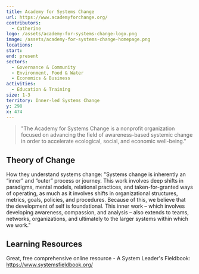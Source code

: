 ```yaml
---
title: Academy for Systems Change
url: https://www.academyforchange.org/
contributors:
  - Catherine
logo: /assets/academy-for-systems-change-logo.png
image: /assets/academy-for-systems-change-homepage.png
locations: 
start: 
end: present
sectors:
  - Governance & Community
  - Environment, Food & Water
  - Economics & Business
activities:
  - Education & Training
size: 1-3
territory: Inner-led Systems Change
y: 298
x: 474
---
```

> "The Academy for Systems Change is a nonprofit organization focused on advancing the field of awareness-based systemic change in order to accelerate ecological, social, and economic well-being."

## Theory of Change

How they understand systems change: "Systems change is inherently an “inner” and “outer” process or journey. This work involves deep shifts in paradigms, mental models, relational practices, and taken-for-granted ways of operating, as much as it involves shifts in organizational structures, metrics, goals, policies, and procedures. Because of this, we believe that the development of self is foundational. This inner work – which involves developing awareness, compassion, and analysis – also extends to teams, networks, organizations, and ultimately to the larger systems within which we work."

## Learning Resources

Great, free comprehensive online resource - A System Leader's Fieldbook: https://www.systemsfieldbook.org/
